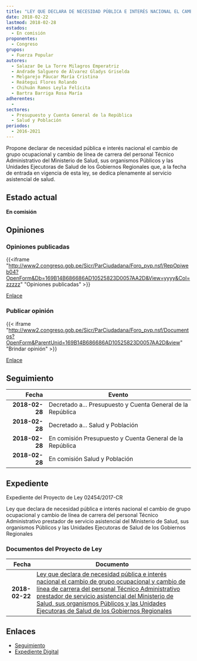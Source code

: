 ```yaml
---
title: "LEY QUE DECLARA DE NECESIDAD PÚBLICA E INTERÉS NACIONAL EL CAMBIO DE GRUPO OCUPACIONAL Y CAMBIO DE LÍNEA DE CARRERA DEL PERSONAL TÉCNICO ADMINISTRATIVO PRESTADOR DE SERVICIO ASISTENCIAL DEL MINISTERIO DE SALUD, SUS ORGANISMOS PÚBLICOS Y LAS UNIDADES EJECUTORAS DE SALUD DE LOS GOBIERNOS REGIONALES"
date: 2018-02-22
lastmod: 2018-02-28
estados: 
  - En comisión
proponentes: 
  - Congreso
grupos: 
  - Fuerza Popular
autores: 
  - Salazar De La Torre Milagros Emperatriz
  - Andrade Salguero de Álvarez Gladys Griselda
  - Melgarejo Páucar María Cristina
  - Reátegui Flores Rolando
  - Chihuán Ramos Leyla Felícita
  - Bartra Barriga Rosa María
adherentes: 
  - 
sectores: 
  - Presupuesto y Cuenta General de la República
  - Salud y Población
periodos: 
  - 2016-2021
---
```


Propone declarar de necesidad pública e interés nacional el cambio de grupo ocupacional y cambio de línea de carrera del personal Técnico Administrativo del Ministerio de Salud, sus organismos Públicos y las Unidades Ejecutoras de Salud de los Gobiernos Regionales que, a la fecha de entrada en vigencia de esta ley, se dedica plenamente al servicio asistencial de salud.


## Estado actual

**En comisión**

## Opiniones

### Opiniones publicadas

{{<iframe "http://www2.congreso.gob.pe/Sicr/ParCiudadana/Foro_pvp.nsf/RepOpiweb04?OpenForm&Db=169B14B686686AD10525823D0057AA2D&View=yyyy&Col=zzzzz" "Opiniones publicadas" >}}

[Enlace](http://www2.congreso.gob.pe/Sicr/ParCiudadana/Foro_pvp.nsf/RepOpiweb04?OpenForm&Db=169B14B686686AD10525823D0057AA2D&View=yyyy&Col=zzzzz)
### Publicar opinión

{{< iframe "http://www2.congreso.gob.pe/Sicr/ParCiudadana/Foro_pvp.nsf/Documentos?OpenForm&ParentUnid=169B14B686686AD10525823D0057AA2D&view" "Brindar opinión" >}}

[Enlace](http://www2.congreso.gob.pe/Sicr/ParCiudadana/Foro_pvp.nsf/Documentos?OpenForm&ParentUnid=169B14B686686AD10525823D0057AA2D&view)

## Seguimiento

| Fecha | Evento |
|------:|--------|
| **2018-02-28** | Decretado a... Presupuesto y Cuenta General de la República|
| **2018-02-28** | Decretado a... Salud y Población|
| **2018-02-28** | En comisión Presupuesto y Cuenta General de la República|
| **2018-02-28** | En comisión Salud y Población|


## Expediente

Expediente del Proyecto de Ley 02454/2017-CR

Ley que declara de necesidad pública e interés nacional el cambio de grupo ocupacional y cambio de línea de carrera del personal Técnico Administrativo prestador de servicio asistencial del Ministerio de Salud, sus organismos Públicos y las Unidades Ejecutoras de Salud de los Gobiernos Regionales


### Documentos del Proyecto de Ley

| Fecha | Documento |
|------:|--------|
| **2018-02-22** | [Ley que declara de necesidad pública e interés nacional el cambio de grupo ocupacional y cambio de línea de carrera del personal Técnico Administrativo prestador de servicio asistencial del Ministerio de Salud, sus organismos Públicos y las Unidades Ejecutoras de Salud de los Gobiernos Regionales](http://www.leyes.congreso.gob.pe/Documentos/2016_2021/Proyectos_de_Ley_y_de_Resoluciones_Legislativas/PL0245420180222.pdf) |

## Enlaces 

- [Seguimiento](http://www2.congreso.gob.pe/Sicr/TraDocEstProc/CLProLey2016.nsf/f7fff46988ca05b1052578e100829cc7/b7b26a08ea4feaca0525823c007a5e9a?OpenDocument)
- [Expediente Digital](http://www2.congreso.gob.pe/Sicr/TraDocEstProc/CLProLey2016.nsf/f7fff46988ca05b1052578e100829cc7/b7b26a08ea4feaca0525823c007a5e9a?OpenDocument&Click=05257FB7005EB655.eb71d0cf91d8294e05256cdf006b5706/$Body/0.1C6C)
